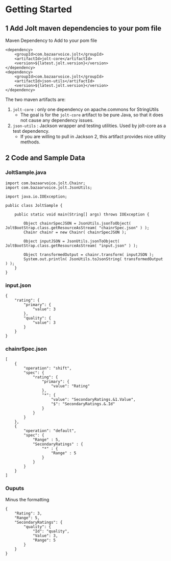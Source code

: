 # Getting Started

## 1 Add Jolt maven dependencies to your pom file

Maven Dependency to Add to your pom file
```
<dependency>
    <groupId>com.bazaarvoice.jolt</groupId>
    <artifactId>jolt-core</artifactId>
    <version>${latest.jolt.version}</version>
</dependency>
<dependency>
    <groupId>com.bazaarvoice.jolt</groupId>
    <artifactId>json-utils</artifactId>
    <version>${latest.jolt.version}</version>
</dependency>
```

The two maven artifacts are:

1. `jolt-core` : only one dependency on apache.commons for StringUtils
    * The goal is for the `jolt-core` artifact to be pure Java, so that it does not cause any dependency issues.
2. `json-utils` : Jackson wrapper and testing utilities.   Used by jolt-core as a test dependency.
    * If you are willing to pull in Jackson 2, this artifact provides nice utility methods.


## 2 Code and Sample Data

### JoltSample.java
```
import com.bazaarvoice.jolt.Chainr;
import com.bazaarvoice.jolt.JsonUtils;

import java.io.IOException;

public class JoltSample {

    public static void main(String[] args) throws IOException {

        Object chainrSpecJSON = JsonUtils.jsonToObject( JoltBootStrap.class.getResourceAsStream( "chainrSpec.json" ) );
        Chainr chainr = new Chainr( chainrSpecJSON );

        Object inputJSON = JsonUtils.jsonToObject( JoltBootStrap.class.getResourceAsStream( "input.json" ) );

        Object transformedOutput = chainr.transform( inputJSON );
        System.out.println( JsonUtils.toJsonString( transformedOutput ) );
    }
}
```

### input.json
```
{
    "rating": {
        "primary": {
            "value": 3
        },
        "quality": {
            "value": 3
        }
    }
}
```

### chainrSpec.json
```
[
    {
        "operation": "shift",
        "spec": {
            "rating": {
                "primary": {
                    "value": "Rating"
                },
                "*": {
                    "value": "SecondaryRatings.&1.Value",
                    "$": "SecondaryRatings.&.Id"
                }
            }
        }
    },
    {
        "operation": "default",
        "spec": {
            "Range" : 5,
            "SecondaryRatings" : {
                "*" : {
                    "Range" : 5
                }
            }
        }
    }
]
```

### Ouputs

Minus the formatting
```
{
    "Rating": 3,
    "Range": 5,
    "SecondaryRatings": {
        "quality": {
            "Id": "quality",
            "Value": 3,
            "Range": 5
        }
    }
}
```